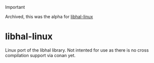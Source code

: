 > [!IMPORTANT]
> Archived, this was the alpha for [libhal-linux](https://github.com/libhal/libhal-linux)

# libhal-linux
Linux port of the libhal library. Not intented for use as there is no cross compilation support via conan yet.

